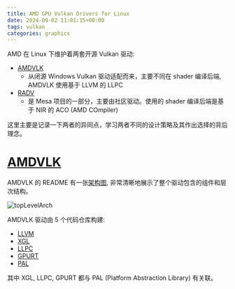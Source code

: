 ```yaml
---
title: AMD GPU Vulkan Drivers for Linux
date: 2024-09-02 11:01:15+08:00
tags: vulkan
categories: graphics
---
```


AMD 在 Linux 下维护着两套开源 Vulkan 驱动: 
- [AMDVLK](https://github.com/GPUOpen-Drivers/AMDVLK)
    - 从闭源 Windows Vulkan 驱动适配而来，主要不同在 shader 编译后端, AMDVLK 使用基于 LLVM 的 LLPC
- [RADV](https://gitlab.freedesktop.org/mesa/mesa/-/tree/main/src/amd/vulkan)
    - 是 Mesa 项目的一部分，主要由社区驱动。使用的 shader 编译后端是基于 NIR 的 ACO (AMD COmpiler)

这里主要是记录一下两者的异同点，学习两者不同的设计策略及其作出选择的背后理念。

<!--more-->

# [AMDVLK](https://github.com/GPUOpen-Drivers/AMDVLK)

AMDVLK 的 README 有一张[架构图](https://github.com/GPUOpen-Drivers/AMDVLK?tab=readme-ov-file#amd-open-source-driver-for-vulkan), 非常清晰地展示了整个驱动包含的组件和层次结构。

![topLevelArch](topLevelArch.png)

AMDVLK 驱动由 5 个代码仓库构建:

- [LLVM](https://github.com/GPUOpen-Drivers/llvm-project)
- [XGL](https://github.com/GPUOpen-Drivers/xgl)
- [LLPC](https://github.com/GPUOpen-Drivers/llpc)
- [GPURT](https://github.com/GPUOpen-Drivers/gpurt)
- [PAL](https://github.com/GPUOpen-Drivers/pal)

其中 XGL, LLPC, GPURT 都与 PAL (Platform Abstraction Library) 有关联。
